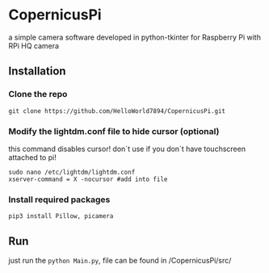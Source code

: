 # CopernicusPi

a simple camera software developed in python-tkinter for Raspberry Pi with RPi HQ camera

## Installation

### Clone the repo
```
git clone https://github.com/HelloWorld7894/CopernicusPi.git
```

### Modify the lightdm.conf file to hide cursor (optional)
this command disables cursor! don´t use if you don´t have touchscreen attached to pi!
```
sudo nano /etc/lightdm/lightdm.conf
xserver-command = X -nocursor #add into file
```
### Install required packages
```
pip3 install Pillow, picamera
```

## Run

just run the `python Main.py`, file can be found in /CopernicusPi/src/
